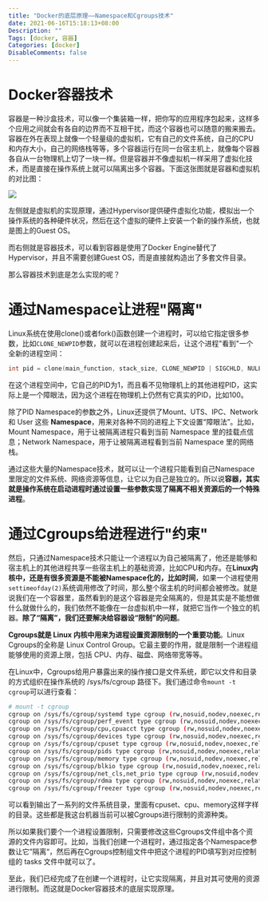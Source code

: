 ```yaml
---
title: "Docker的底层原理——Namespace和Cgroups技术"
date: 2021-06-16T15:18:13+08:00
Description: ""
Tags: [docker, 容器]
Categories: [docker]
DisableComments: false
---
```


# Docker容器技术

容器是一种沙盒技术，可以像一个集装箱一样，把你写的应用程序包起来，这样多个应用之间就会有各自的边界而不互相干扰，而这个容器也可以随意的搬来搬去。容器在外在表现上就像一个轻量级的虚拟机，它有自己的文件系统，自己的CPU和内存大小，自己的网络栈等等，多个容器运行在同一台宿主机上，就像每个容器各自从一台物理机上切了一块一样。但是容器并不像虚拟机一样采用了虚拟化技术，而是直接在操作系统上就可以隔离出多个容器。下面这张图就是容器和虚拟机的对比图：

![](/images/ns_cg/duibi.png)

左侧就是虚拟机的实现原理，通过Hypervisor提供硬件虚拟化功能，模拟出一个操作系统的各种硬件状况，然后在这个虚拟的硬件上安装一个新的操作系统，也就是图上的Guest OS。

而右侧就是容器技术，可以看到容器是使用了Docker Engine替代了Hypervisor，并且不需要创建Guest OS，而是直接就构造出了多套文件目录。

那么容器技术到底是怎么实现的呢？

# 通过Namespace让进程"隔离"

Linux系统在使用clone()或者fork()函数创建一个进程时，可以给它指定很多参数，比如`CLONE_NEWPID`参数，就可以在进程创建起来后，让这个进程"看到"一个全新的进程空间：

```c
int pid = clone(main_function, stack_size, CLONE_NEWPID | SIGCHLD, NULL); 
```

在这个进程空间中，它自己的PID为1，而且看不见物理机上的其他进程PID，这实际上是一个障眼法，因为这个进程在物理机上仍然有它真实的PID，比如100。

除了PID Namespace的参数之外，Linux还提供了Mount、UTS、IPC、Network 和 User 这些 **Namespace**，用来对各种不同的进程上下文设置“障眼法”。比如，Mount Namespace，用于让被隔离进程只看到当前 Namespace 里的挂载点信息；Network Namespace，用于让被隔离进程看到当前 Namespace 里的网络栈。

通过这些大量的Namespace技术，就可以让一个进程只能看到自己Namespace里限定的文件系统、网络资源等信息，让它以为自己是独立的。所以说**容器，其实就是操作系统在启动进程时通过设置一些参数实现了隔离不相关资源后的一个特殊进程**。

# 通过Cgroups给进程进行"约束"

然后，只通过Namespace技术只能让一个进程以为自己被隔离了，他还是能够和宿主机上的其他进程共享一些宿主机上的基础资源，比如CPU和内存。在**Linux内核中，还是有很多资源是不能被Namespace化的，比如时间**，如果一个进程使用`settimeofday(2)`系统调用修改了时间，那么整个宿主机的时间都会被修改。就是说我们在一个容器里，虽然看到的是这个容器是完全隔离的，但是其实是不能想做什么就做什么的，我们依然不能像在一台虚拟机中一样，就把它当作一个独立的机器。**除了“隔离”，我们还要解决给容器设“限制”的问题**。

**Cgroups就是 Linux 内核中用来为进程设置资源限制的一个重要功能**。Linux Cgroups的全称是 Linux Control Group。它最主要的作用，就是限制一个进程组能够使用的资源上限，包括 CPU、内存、磁盘、网络带宽等等。

在Linux中，Cgroups给用户暴露出来的操作接口是文件系统，即它以文件和目录的方式组织在操作系统的 /sys/fs/cgroup 路径下。我们通过命令`mount -t cgroup`可以进行查看：

```bash
# mount -t cgroup
cgroup on /sys/fs/cgroup/systemd type cgroup (rw,nosuid,nodev,noexec,relatime,xattr,name=systemd)
cgroup on /sys/fs/cgroup/perf_event type cgroup (rw,nosuid,nodev,noexec,relatime,perf_event)
cgroup on /sys/fs/cgroup/cpu,cpuacct type cgroup (rw,nosuid,nodev,noexec,relatime,cpu,cpuacct)
cgroup on /sys/fs/cgroup/devices type cgroup (rw,nosuid,nodev,noexec,relatime,devices)
cgroup on /sys/fs/cgroup/cpuset type cgroup (rw,nosuid,nodev,noexec,relatime,cpuset)
cgroup on /sys/fs/cgroup/pids type cgroup (rw,nosuid,nodev,noexec,relatime,pids)
cgroup on /sys/fs/cgroup/memory type cgroup (rw,nosuid,nodev,noexec,relatime,memory)
cgroup on /sys/fs/cgroup/blkio type cgroup (rw,nosuid,nodev,noexec,relatime,blkio)
cgroup on /sys/fs/cgroup/net_cls,net_prio type cgroup (rw,nosuid,nodev,noexec,relatime,net_cls,net_prio)
cgroup on /sys/fs/cgroup/rdma type cgroup (rw,nosuid,nodev,noexec,relatime,rdma)
cgroup on /sys/fs/cgroup/freezer type cgroup (rw,nosuid,nodev,noexec,relatime,freezer)
```

可以看到输出了一系列的文件系统目录，里面有cpuset、cpu、memory这样字样的目录。这些都是我这台机器当前可以被Cgroups进行限制的资源种类。

所以如果我们要个一个进程设置限制，只需要修改这些Cgroups文件组中各个资源的文件内容即可。比如，当我们创建一个进程时，通过指定各个Namespace参数让它”隔离“，然后再在Cgroups控制组文件中把这个进程的PID填写到对应控制组的 tasks 文件中就可以了。

至此，我们已经完成了在创建一个进程时，让它实现隔离，并且对其可使用的资源进行限制。而这就是Docker容器技术的底层实现原理。

